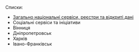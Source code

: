 Списки:

* [Загально національні сервіси, реєстри та відкриті дані](https://github.com/DevRainSolutions/KyivSmartCity/wiki/01-%D0%97%D0%B0%D0%B3%D0%B0%D0%BB%D1%8C%D0%BD%D0%BE-%D0%BD%D0%B0%D1%86%D1%96%D0%BE%D0%BD%D0%B0%D0%BB%D1%8C%D0%BD%D1%96-%D1%81%D0%B5%D1%80%D0%B2%D1%96%D1%81%D0%B8,-%D1%80%D0%B5%D1%94%D1%81%D1%82%D1%80%D0%B8-%D1%82%D0%B0-%D0%B2%D1%96%D0%B4%D0%BA%D1%80%D0%B8%D1%82%D1%96-%D0%B4%D0%B0%D0%BD%D1%96)
* Соціальні сервіси та ініціативи
* Вінниця
* Дніпропетровськ
* Харків
* Івано-Франківськ